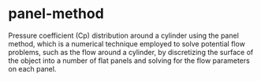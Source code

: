 # panel-method

Pressure coefficient (Cp) distribution around a cylinder using the panel method, which is a numerical technique employed to solve potential flow problems, such as the flow around a cylinder, by discretizing the surface of the object into a number of flat panels and solving for the flow parameters on each panel.

